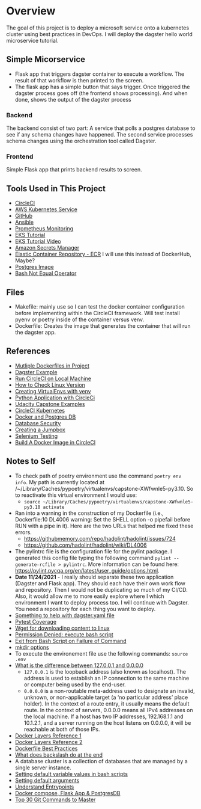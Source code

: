 # Overview

The goal of this project is to deploy a microsoft service onto a kubernetes cluster using best practices in DevOps.  I will deploy the dagster hello world microservice tutorial.

## Simple Micorservice

- Flask app that triggers dagster container to execute a workflow.  The result of that workflow is then printed to the screen.
- The flask app has a simple button that says trigger.  Once triggered the dagster process goes off (the frontend shows processing).  And when done, shows the output of the dagster process

### Backend

The backend consist of two part: A service that polls a postgres database to see if any schema changes have happened. The second service processes schema changes using the orchestration tool called Dagster.  

### Frontend

Simple Flask app that prints backend results to screen.

## Tools Used in This Project

- [CircleCI](app.circleci.com)
- [AWS Kubernetes Service](https://www.eksworkshop.com/010_introduction/)
- [GitHub](https://github.com/acholonu/DevOps_Capstone)
- [Ansible](ttps://docs.ansible.com/ansible/latest/cli/ansible-playbook.html)
- [Prometheus Monitoring](#test)
- [EKS Tutorial](https://www.eksworkshop.com/010_introduction/)
- [EKS Tutorial Video](https://www.youtube.com/watch?v=-zmUxsrYw2I&t=7s)
- [Amazon Secrets Manager](https://aws.amazon.com/secrets-manager/)
- [Elastic Container Repository - ECR](https://aws.amazon.com/ecr/) I will use this instead of DockerHub, Maybe?
- [Postgres Image](https://hub.docker.com/_/postgres)
- [Bash Not Equal Operator](https://linuxtect.com/linux-bash-not-equal-ne-operators-tutorial/)

## Files

- Makefile: mainly use so I can test the docker container configuration before implementing within the CircleCI framework.  Will test install pyenv or poetry inside of the container versus venv.
- Dockerfile: Creates the image that generates the container that will run the dagster app.

## References

- [Mutliple Dockerfiles in Project](https://stackoverflow.com/questions/27409761/docker-multiple-dockerfiles-in-project)
- [Dagster Example](https://github.com/dagster-io/dagster/tree/master/examples/hacker_news)
- [Run CircleCI on Local Machine](https://circleci.com/docs/2.0/local-cli/#processing-a-config)
- [How to Check Linux Version](https://www.cyberciti.biz/faq/how-to-check-os-version-in-linux-command-line/)
- [Creating VirtualEnvs with venv](https://docs.python.org/3/library/venv.html)
- [Python Application with CircleCi](https://circleci.com/docs/2.0/language-python/)
- [Udacity Capstone Examples](https://knowledge.udacity.com/questions/55383)
- [CircleCI Kubernetes](https://circleci.com/developer/orbs/orb/circleci/aws-eks#usage-create-eks-cluster)
- [Docker and Postgres DB](https://dev.to/andre347/how-to-easily-create-a-postgres-database-in-docker-4moj)
- [Database Security](https://docs.oracle.com/cd/B13789_01/network.101/b10773/apdvntro.htm)
- [Creating a Jumpbox](https://aws.amazon.com/premiumsupport/knowledge-center/rds-connect-ec2-bastion-host/)
- [Selenium Testing](https://www.selenium.dev/documentation/)
- [Build A Docker Image in CircleCI](https://circleci.com/blog/how-to-build-a-docker-image-on-circleci-2-0/)

## Notes to Self

- To check path of poetry environment use the command `poetry env info`.  My path is currently located at /~/Library/Caches/pypoetry/virtualenvs/capstone-XWfwnle5-py3.10.  So to reactivate this virtual environment I would use:
  - `source ~/Library/Caches/pypoetry/virtualenvs/capstone-XWfwnle5-py3.10 activate`
- Ran into a warning in the construction of my Dockerfile (i.e., Dockerfile:10 DL4006 warning: Set the SHELL option -o pipefail before RUN with a pipe in it).  Here are the two URLs that helped me fixed these errors.
  - <https://githubmemory.com/repo/hadolint/hadolint/issues/724>
  - <https://github.com/hadolint/hadolint/wiki/DL4006>
- The pylintrc file is the configuration file for the pylint package.  I generated this config file typing the following command `pylint --generate-rcfile > pylintrc`. More information can be found here: <https://pylint.pycqa.org/en/latest/user_guide/options.html>.
- **Date 11/24/2021** - I really should separate these two application (Dagster and Flask app).  They should each have their own work flow and repository.  Then I would not be duplicating so much of my CI/CD.  Also, it would allow me to more easily explore where I which environment I want to deploy process too. I will continue with Dagster. You need a repository for each thing you want to deploy.
- [Something to help with dagster.yaml file](https://github.com/dagster-io/dagster/issues/3079)
- [Pytest Coverage](https://breadcrumbscollector.tech/how-to-use-code-coverage-in-python-with-pytest/)
- [Wget for downloading content to linux](https://linuxize.com/post/wget-command-examples/)
- [Permission Denied: execute bash script](https://careerkarma.com/blog/bash-permission-denied-solution/)
- [Exit from Bash Script on Failure of Command](https://intoli.com/blog/exit-on-errors-in-bash-scripts/)
- [mkdir options](https://www.javatpoint.com/linux-mkdir-p)
- To execute the environement file use the following commands: `source .env`
- [What is the difference between 127.0.0.1 and 0.0.0.0](https://www.howtogeek.com/225487/what-is-the-difference-between-127.0.0.1-and-0.0.0.0/#:~:text=In%20the%20context%20of%20servers,has%20two%20IP%20addresses%2C%20192.168.&text=2.1%2C%20and%20a%20server%20running,at%20both%20of%20those%20IPs.)
  - `127.0.0.1` is the loopback address (also known as localhost). The address is used to establish an IP connection to the same machine or computer being used by the end-user.
  - `0.0.0.0` is a non-routable meta-address used to designate an invalid, unknown, or non-applicable target (a ‘no particular address’ place holder). In the context of a route entry, it usually means the default route. In the context of servers, 0.0.0.0 means all IPv4 addresses on the local machine. If a host has two IP addresses, 192.168.1.1 and 10.1.2.1, and a server running on the host listens on 0.0.0.0, it will be reachable at both of those IPs.
- [Docker Layers Reference 1](https://dzone.com/articles/docker-layers-explained)
- [Docker Layers Reference 2](https://jessicagreben.medium.com/digging-into-docker-layers-c22f948ed612)
- [Dockerfile Best Practices](https://docs.docker.com/develop/develop-images/dockerfile_best-practices/)
- [What does backslash do at the end](https://unix.stackexchange.com/questions/368753/what-does-this-command-with-a-backslash-at-the-end-do)
- A database cluster is a collection of databases that are managed by a single server instance.
- [Setting default variable values in bash scripts](https://stackoverflow.com/questions/2013547/assigning-default-values-to-shell-variables-with-a-single-command-in-bash)
- [Setting default arguments](https://stackoverflow.com/questions/9332802/how-to-write-a-bash-script-that-takes-optional-input-arguments)
- [Understand Entrypoints](https://docs.docker.com/engine/reference/builder/#entrypoint)
- [Docker compose, Flask App & PostgresDB](https://levelup.gitconnected.com/dockerizing-a-flask-application-with-a-postgres-database-b5e5bfc24848)
- [Top 30 Git Commands to Master](https://levelup.gitconnected.com/top-30-git-commands-you-should-know-to-master-git-cli-f04e041779bc)
